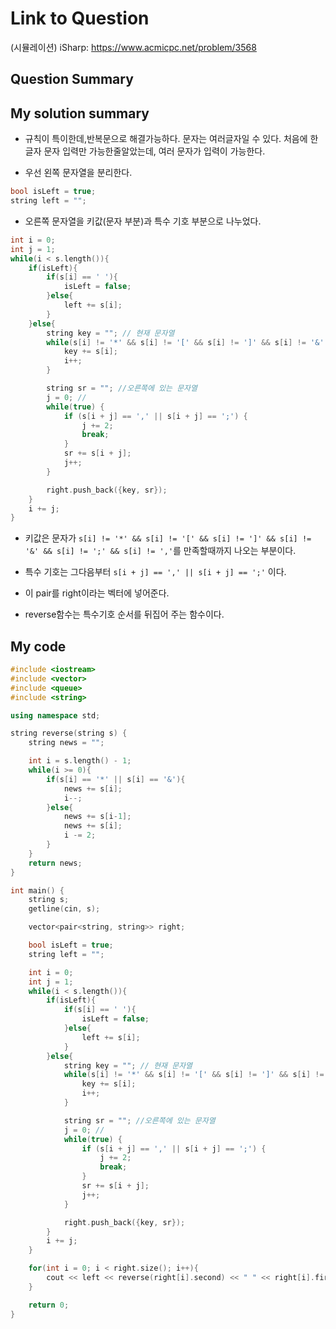 # Link to Question
(시뮬레이션) iSharp: https://www.acmicpc.net/problem/3568

## Question Summary

## My solution summary
- 규칙이 특이한데,반복문으로 해결가능하다. 문자는 여러글자일 수 있다. 처음에 한글자 문자 입력만 가능한줄알았는데, 여러 문자가 입력이 가능한다. 

- 우선 왼쪽 문자열을 분리한다. 
```c++
bool isLeft = true;
string left = "";
```

- 오른쪽 문자열을 키값(문자 부분)과 특수 기호 부분으로 나누었다. 
```c++
int i = 0;
int j = 1;
while(i < s.length()){
    if(isLeft){
        if(s[i] == ' '){
            isLeft = false;
        }else{
            left += s[i];
        }
    }else{
        string key = ""; // 현재 문자열
        while(s[i] != '*' && s[i] != '[' && s[i] != ']' && s[i] != '&' && s[i] != ';' && s[i] != ','){
            key += s[i];
            i++;
        }

        string sr = ""; //오른쪽에 있는 문자열
        j = 0; //
        while(true) {
            if (s[i + j] == ',' || s[i + j] == ';') {
                j += 2;
                break;
            }
            sr += s[i + j];
            j++;
        }

        right.push_back({key, sr});
    }
    i += j;
}
```

  - 키값은 문자가 `s[i] != '*' && s[i] != '[' && s[i] != ']' && s[i] != '&' && s[i] != ';' && s[i] != ','`를 만족할때까지 나오는 부분이다. 
  - 특수 기호는 그다음부터 `s[i + j] == ',' || s[i + j] == ';'` 이다. 
  - 이 pair를 right이라는 벡터에 넣어준다. 


- reverse함수는 특수기호 순서를 뒤집어 주는 함수이다. 

## My code
```c++
#include <iostream>
#include <vector>
#include <queue>
#include <string>

using namespace std;

string reverse(string s) {
    string news = "";

    int i = s.length() - 1;
    while(i >= 0){
        if(s[i] == '*' || s[i] == '&'){
            news += s[i];
            i--;
        }else{
            news += s[i-1];
            news += s[i];
            i -= 2;
        }
    }
    return news;
}

int main() {
    string s;
    getline(cin, s);

    vector<pair<string, string>> right;

    bool isLeft = true;
    string left = "";

    int i = 0;
    int j = 1;
    while(i < s.length()){
        if(isLeft){
            if(s[i] == ' '){
                isLeft = false;
            }else{
                left += s[i];
            }
        }else{
            string key = ""; // 현재 문자열
            while(s[i] != '*' && s[i] != '[' && s[i] != ']' && s[i] != '&' && s[i] != ';' && s[i] != ','){
                key += s[i];
                i++;
            }

            string sr = ""; //오른쪽에 있는 문자열
            j = 0; //
            while(true) {
                if (s[i + j] == ',' || s[i + j] == ';') {
                    j += 2;
                    break;
                }
                sr += s[i + j];
                j++;
            }

            right.push_back({key, sr});
        }
        i += j;
    }

    for(int i = 0; i < right.size(); i++){
        cout << left << reverse(right[i].second) << " " << right[i].first << ";\n";
    }

    return 0;
}
```